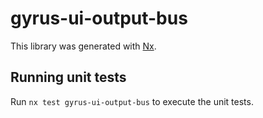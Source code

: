 # gyrus-ui-output-bus

This library was generated with [Nx](https://nx.dev).

## Running unit tests

Run `nx test gyrus-ui-output-bus` to execute the unit tests.
